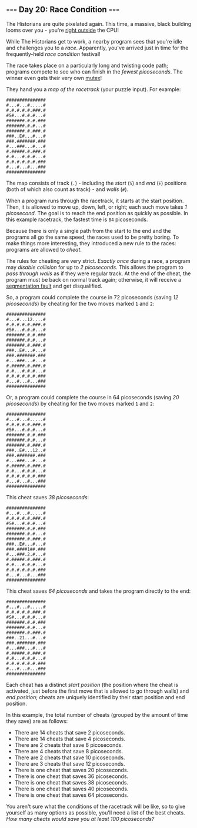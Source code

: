 
## --- Day 20: Race Condition ---

The Historians are quite pixelated again. This time, a massive, black building looms over you - you're  [right outside](https://adventofcode.com/2017/day/24)  the CPU!

While The Historians get to work, a nearby program sees that you're idle and challenges you to a  _race_. Apparently, you've arrived just in time for the frequently-held  _race condition_  festival!

The race takes place on a particularly long and twisting code path; programs compete to see who can finish in the  _fewest picoseconds_. The  winner  even gets their very own  [mutex](https://en.wikipedia.org/wiki/Lock_(computer_science))!

They hand you a  _map of the racetrack_  (your puzzle input). For example:

```
###############
#...#...#.....#
#.#.#.#.#.###.#
#S#...#.#.#...#
#######.#.#.###
#######.#.#...#
#######.#.###.#
###..E#...#...#
###.#######.###
#...###...#...#
#.#####.#.###.#
#.#...#.#.#...#
#.#.#.#.#.#.###
#...#...#...###
###############

```

The map consists of track (`.`) - including the  _start_  (`S`) and  _end_  (`E`) positions (both of which also count as track) - and  _walls_  (`#`).

When a program runs through the racetrack, it starts at the start position. Then, it is allowed to move up, down, left, or right; each such move takes  _1 picosecond_. The goal is to reach the end position as quickly as possible. In this example racetrack, the fastest time is  `84`  picoseconds.

Because there is only a single path from the start to the end and the programs all go the same speed, the races used to be pretty boring. To make things more interesting, they introduced a new rule to the races: programs are allowed to  _cheat_.

The rules for cheating are very strict.  _Exactly once_  during a race, a program may  _disable collision_  for up to  _2 picoseconds_. This allows the program to  _pass through walls_  as if they were regular track. At the end of the cheat, the program must be back on normal track again; otherwise, it will receive a  [segmentation fault](https://en.wikipedia.org/wiki/Segmentation_fault)  and get disqualified.

So, a program could complete the course in 72 picoseconds (saving  _12 picoseconds_) by cheating for the two moves marked  `1`  and  `2`:

```
###############
#...#...12....#
#.#.#.#.#.###.#
#S#...#.#.#...#
#######.#.#.###
#######.#.#...#
#######.#.###.#
###..E#...#...#
###.#######.###
#...###...#...#
#.#####.#.###.#
#.#...#.#.#...#
#.#.#.#.#.#.###
#...#...#...###
###############

```

Or, a program could complete the course in 64 picoseconds (saving  _20 picoseconds_) by cheating for the two moves marked  `1`  and  `2`:

```
###############
#...#...#.....#
#.#.#.#.#.###.#
#S#...#.#.#...#
#######.#.#.###
#######.#.#...#
#######.#.###.#
###..E#...12..#
###.#######.###
#...###...#...#
#.#####.#.###.#
#.#...#.#.#...#
#.#.#.#.#.#.###
#...#...#...###
###############

```

This cheat saves  _38 picoseconds_:

```
###############
#...#...#.....#
#.#.#.#.#.###.#
#S#...#.#.#...#
#######.#.#.###
#######.#.#...#
#######.#.###.#
###..E#...#...#
###.####1##.###
#...###.2.#...#
#.#####.#.###.#
#.#...#.#.#...#
#.#.#.#.#.#.###
#...#...#...###
###############

```

This cheat saves  _64 picoseconds_  and takes the program directly to the end:

```
###############
#...#...#.....#
#.#.#.#.#.###.#
#S#...#.#.#...#
#######.#.#.###
#######.#.#...#
#######.#.###.#
###..21...#...#
###.#######.###
#...###...#...#
#.#####.#.###.#
#.#...#.#.#...#
#.#.#.#.#.#.###
#...#...#...###
###############

```

Each cheat has a distinct  _start position_  (the position where the cheat is activated, just before the first move that is allowed to go through walls) and  _end position_; cheats are uniquely identified by their start position and end position.

In this example, the total number of cheats (grouped by the amount of time they save) are as follows:

-   There are 14 cheats that save 2 picoseconds.
-   There are 14 cheats that save 4 picoseconds.
-   There are 2 cheats that save 6 picoseconds.
-   There are 4 cheats that save 8 picoseconds.
-   There are 2 cheats that save 10 picoseconds.
-   There are 3 cheats that save 12 picoseconds.
-   There is one cheat that saves 20 picoseconds.
-   There is one cheat that saves 36 picoseconds.
-   There is one cheat that saves 38 picoseconds.
-   There is one cheat that saves 40 picoseconds.
-   There is one cheat that saves 64 picoseconds.

You aren't sure what the conditions of the racetrack will be like, so to give yourself as many options as possible, you'll need a list of the best cheats.  _How many cheats would save you at least 100 picoseconds?_